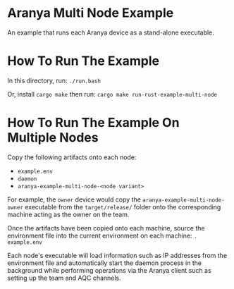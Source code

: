 # Aranya Multi Node Example

An example that runs each Aranya device as a stand-alone executable.

# How To Run The Example

In this directory, run:
`./run.bash`

Or, install `cargo make` then run:
`cargo make run-rust-example-multi-node`

# How To Run The Example On Multiple Nodes

Copy the following artifacts onto each node:
- `example.env`
- `daemon`
- `aranya-example-multi-node-<node variant>`

For example, the `owner` device would copy the `aranya-example-multi-node-owner` executable from the `target/release/` folder onto the corresponding machine acting as the owner on the team.

Once the artifacts have been copied onto each machine, source the environment file into the current environment on each machine: `. example.env`

Each node's executable will load information such as IP addresses from the environment file and automatically start the daemon process in the background while performing operations via the Aranya client such as setting up the team and AQC channels.
